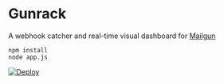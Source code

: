 # Gunrack

A webhook catcher and real-time visual dashboard for [Mailgun](http://www.mailgun.com)

```
npm install
node app.js
```

[![Deploy](https://www.herokucdn.com/deploy/button.png)](https://heroku.com/deploy)